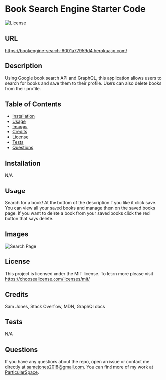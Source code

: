 # Book Search Engine Starter Code

  ![License](https://img.shields.io/badge/license-MIT-blue.svg)
  
  ## URL
  
  https://bookengine-search-6001a77959d4.herokuapp.com/

  ## Description

  Using Google book search API and GraphQL, this application allows users to search for books and save them to their profile. Users can also delete books from their profile.

  ## Table of Contents

  - [Installation](#installation)
  - [Usage](#usage)
  - [Images](#images)
  - [Credits](#credits)
  - [License](#license)
  - [Tests](#tests)
  - [Questions](#questions)

  ## Installation

  N/A

  ## Usage

  Search for a book! At the bottom of the description if you like it click save. You can view all your saved books and manage them on the saved books page. If you want to delete a book from your saved books click the red button that says delete.
  
  ## Images
  
  ![Search Page](client/build/screenshot.png "Search Page")
  
  ## License

 This project is licensed under the MIT license. To learn more please visit https://choosealicense.com/licenses/mit/

  ## Credits

  Sam Jones,
  Stack Overflow,
  MDN,
  GraphQl docs

  ## Tests

  N/A

  ## Questions

  If you have any questions about the repo, open an issue or contact me directly at [samejones2018@gmail.com](mailto:samejones2018@gmail.com). You can find more of my work at [ParticularSpace](https://github.com/ParticularSpace).
